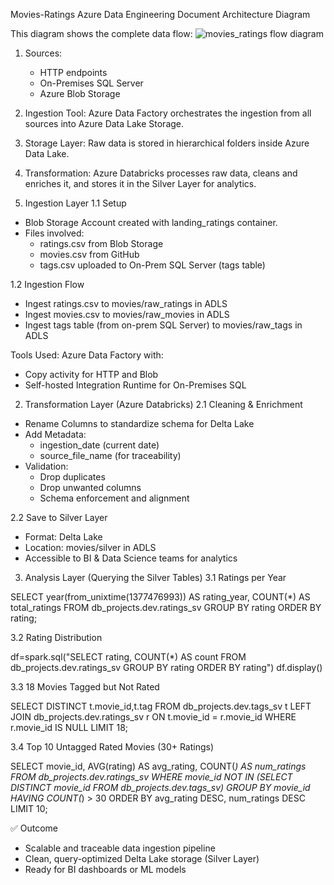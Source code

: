 Movies-Ratings Azure Data Engineering Document
Architecture Diagram

This diagram shows the complete data flow:
![movies_ratings flow diagram](https://github.com/user-attachments/assets/660f8452-aed1-4bbf-b207-c76895e74971)

 

1. Sources:
   - HTTP endpoints
   - On-Premises SQL Server
   - Azure Blob Storage

2. Ingestion Tool: Azure Data Factory orchestrates the ingestion from all sources into Azure Data Lake Storage.

3. Storage Layer: Raw data is stored in hierarchical folders inside Azure Data Lake.

4. Transformation: Azure Databricks processes raw data, cleans and enriches it, and stores it in the Silver Layer for analytics.

1. Ingestion Layer
1.1 Setup

- Blob Storage Account created with landing_ratings container.
- Files involved:
  - ratings.csv from Blob Storage
  - movies.csv from GitHub
  - tags.csv uploaded to On-Prem SQL Server (tags table)

1.2 Ingestion Flow

- Ingest ratings.csv to movies/raw_ratings in ADLS
- Ingest movies.csv to movies/raw_movies in ADLS
- Ingest tags table (from on-prem SQL Server) to movies/raw_tags in ADLS

Tools Used: Azure Data Factory with:
- Copy activity for HTTP and Blob
- Self-hosted Integration Runtime for On-Premises SQL

2. Transformation Layer (Azure Databricks)
2.1 Cleaning & Enrichment

- Rename Columns to standardize schema for Delta Lake
- Add Metadata:
  - ingestion_date (current date)
  - source_file_name (for traceability)
- Validation:
  - Drop duplicates
  - Drop unwanted columns
  - Schema enforcement and alignment

2.2 Save to Silver Layer

- Format: Delta Lake
- Location: movies/silver in ADLS
- Accessible to BI & Data Science teams for analytics

3. Analysis Layer (Querying the Silver Tables)
3.1 Ratings per Year

SELECT year(from_unixtime(1377476993)) AS rating_year, COUNT(*) AS total_ratings 
FROM db_projects.dev.ratings_sv 
GROUP BY rating 
ORDER BY rating;

3.2 Rating Distribution

df=spark.sql("SELECT rating, COUNT(*) AS count
             FROM db_projects.dev.ratings_sv
             GROUP BY rating 
             ORDER BY rating")
df.display()

3.3 18 Movies Tagged but Not Rated

SELECT DISTINCT t.movie_id,t.tag 
FROM db_projects.dev.tags_sv t 
LEFT JOIN db_projects.dev.ratings_sv r 
ON t.movie_id = r.movie_id 
WHERE r.movie_id IS NULL 
LIMIT 18;

3.4 Top 10 Untagged Rated Movies (30+ Ratings)

SELECT movie_id, AVG(rating) AS avg_rating, COUNT(*) AS num_ratings 
FROM db_projects.dev.ratings_sv 
WHERE movie_id 
NOT IN (SELECT DISTINCT movie_id FROM db_projects.dev.tags_sv) 
GROUP BY movie_id 
HAVING COUNT(*) > 30 
ORDER BY avg_rating DESC, num_ratings DESC 
LIMIT 10;

✅ Outcome

- Scalable and traceable data ingestion pipeline
- Clean, query-optimized Delta Lake storage (Silver Layer)
- Ready for BI dashboards or ML models
